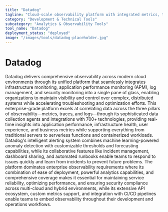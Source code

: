 ```yaml
---
title: "Datadog"
tagline: "Cloud-scale observability platform with integrated metrics, traces, and logs"
category: "Development & Technical Tools"
subcategory: "Analytics & Observability Tools"
tool_name: "Datadog"
deployment_status: "deployed"
image: "/images/tools/datadog-placeholder.jpg"
---
```


# Datadog

Datadog delivers comprehensive observability across modern cloud environments through its unified platform that seamlessly integrates infrastructure monitoring, application performance monitoring (APM), log management, and security monitoring into a single pane of glass, enabling organizations to maintain visibility and control over complex, distributed systems while accelerating troubleshooting and optimization efforts. This enterprise-grade platform excels at correlating data across the three pillars of observability—metrics, traces, and logs—through its sophisticated data collection agents and integrations with 700+ technologies, providing real-time insights into application performance, infrastructure health, user experience, and business metrics while supporting everything from traditional servers to serverless functions and containerized workloads. Datadog's intelligent alerting system combines machine learning-powered anomaly detection with customizable thresholds and forecasting capabilities, while its collaborative features like incident management, dashboard sharing, and automated runbooks enable teams to respond to issues quickly and learn from incidents to prevent future problems. The platform dominates enterprise observability requirements where its combination of ease of deployment, powerful analytics capabilities, and comprehensive coverage makes it essential for maintaining service reliability, optimizing performance, and ensuring security compliance across multi-cloud and hybrid environments, while its extensive API ecosystem, custom metrics support, and integration with CI/CD pipelines enable teams to embed observability throughout their development and operations workflows.